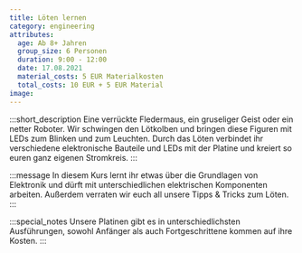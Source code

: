 ```yaml
---
title: Löten lernen
category: engineering
attributes:
  age: Ab 8+ Jahren
  group_size: 6 Personen
  duration: 9:00 - 12:00
  date: 17.08.2021
  material_costs: 5 EUR Materialkosten
  total_costs: 10 EUR + 5 EUR Material
image:
---
```

:::short_description
Eine verrückte Fledermaus, ein gruseliger Geist oder ein netter Roboter. Wir schwingen den Lötkolben und bringen diese Figuren mit LEDs zum Blinken und zum Leuchten. Durch das Löten verbindet ihr verschiedene elektronische Bauteile und LEDs mit der Platine und kreiert so euren ganz eigenen Stromkreis.
:::

:::message
In diesem Kurs lernt ihr etwas über die Grundlagen von Elektronik und dürft mit unterschiedlichen elektrischen Komponenten arbeiten. Außerdem verraten wir euch all unsere Tipps & Tricks zum Löten.
:::

:::special_notes
Unsere Platinen gibt es in unterschiedlichsten Ausführungen, sowohl Anfänger als auch Fortgeschrittene kommen auf ihre Kosten.
:::
